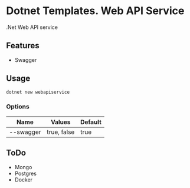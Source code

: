 # Dotnet Templates. Web API Service

.Net Web API service

## Features

- Swagger

## Usage

```
dotnet new webapiservice
```

### Options

| Name        | Values        | Default |
| ----------- | ------------- | ------- |
| --swagger   | true, false   | true    |

## ToDo

- Mongo
- Postgres
- Docker